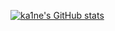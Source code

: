 [![ka1ne's GitHub stats](https://github-readme-stats.vercel.app/api?username=ka1ne&count_private=true&show_icons=true)](https://github.com/ka1ne/github-readme-stats)
